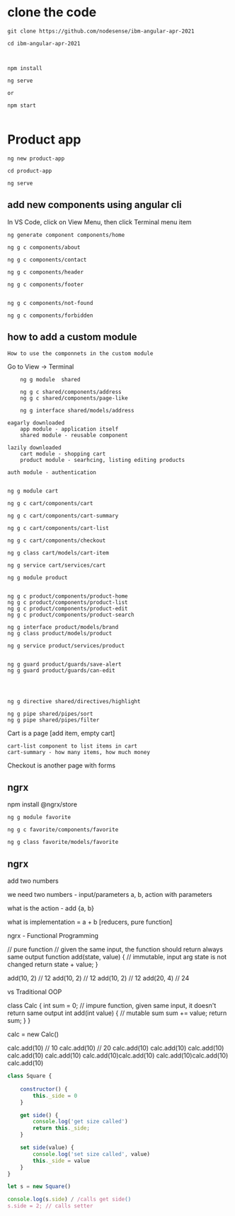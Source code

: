 # clone the code

```
git clone https://github.com/nodesense/ibm-angular-apr-2021

cd ibm-angular-apr-2021



npm install

ng serve

or 

npm start


```

# Product app

```
ng new product-app

cd product-app

ng serve

```

## add new components using angular cli

In VS Code, click on View Menu, then click Terminal menu item

```
ng generate component components/home

ng g c components/about

ng g c components/contact

ng g c components/header

ng g c components/footer


ng g c components/not-found

ng g c components/forbidden

```

## how to add a custom module
    How to use the componnets in the custom module

Go to View -> Terminal 

```
    ng g module  shared

    ng g c shared/components/address
    ng g c shared/components/page-like

    ng g interface shared/models/address
```

```
eagarly downloaded
    app module - application itself
    shared module - reusable component

lazily downloaded
    cart module - shopping cart
    product module - searhcing, listing editing products

auth module - authentication
```

```

ng g module cart

ng g c cart/components/cart

ng g c cart/components/cart-summary

ng g c cart/components/cart-list

ng g c cart/components/checkout

ng g class cart/models/cart-item

ng g service cart/services/cart
```


```
ng g module product


ng g c product/components/product-home
ng g c product/components/product-list
ng g c product/components/product-edit
ng g c product/components/product-search

ng g interface product/models/brand
ng g class product/models/product

ng g service product/services/product


ng g guard product/guards/save-alert
ng g guard product/guards/can-edit



```



```

ng g directive shared/directives/highlight

ng g pipe shared/pipes/sort
ng g pipe shared/pipes/filter

```





Cart is a page [add item, empty cart]

    cart-list component to list items in cart
    cart-summary - how many items, how much money

Checkout is another page with forms


## ngrx

npm install @ngrx/store


```
ng g module favorite

ng g c favorite/components/favorite

ng g class favorite/models/favorite

```


## ngrx

add two numbers 

we need two numbers  - input/parameters a, b, action with parameters

what is the action - add {a, b}

what is implementation = a + b [reducers, pure function]


ngrx - Functional Programming

// pure function
// given the same input, the function should return always same output
function add(state, value) {
    // immutable, input arg state is not changed
    return state + value; 
}

add(10, 2) // 12
add(10, 2) // 12
add(10, 2) // 12
add(20, 4) // 24

vs Traditional OOP

class Calc {
    int sum = 0;
    // impure function, given same input, it doesn't return same output
    int add(int value) {
        // mutable sum
        sum += value;
        return sum;
    }
}

calc = new Calc()

calc.add(10) // 10
calc.add(10) // 20
calc.add(10)
calc.add(10)
calc.add(10)
calc.add(10)
calc.add(10)
calc.add(10)calc.add(10)
calc.add(10)calc.add(10)
calc.add(10)

```javascript
class Square {
    
    constructor() {
        this._side = 0
    }

    get side() {
        console.log('get size called')
        return this._side;
    }

    set side(value) {
        console.log('set size called', value)
        this._side = value
    }
}

let s = new Square()

console.log(s.side) / /calls get side()
s.side = 2; // calls setter
```




